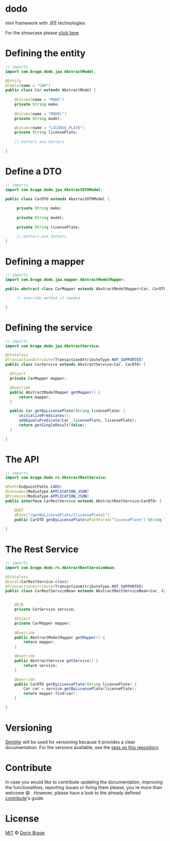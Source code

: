 # dodo
mini framework with JEE technologies

For the showcase please [click here](https://github.com/nirodg/dodo-example/)

# Defining the entity
```java
// imports
import com.brage.dodo.jpa.AbstractModel;

@Entity
@Table(name = "CAR")
public class Car extends AbstractModel {
     
    @Column(name = "MAKE")
    private String make;
    
    @Column(name = "MODEL")
    private String model;

    @Column(name = "LICENSE_PLATE")
    private String licensePlate;
    
    // Getters and Setters

}
```


# Define a DTO
```java
// imports
import com.brage.dodo.jpa.AbstractDTOModel;

public class CarDTO extends AbstractDTOModel {
     
     private String make;
     
     private String model;
     
     private String licensePlate;

     // Getters and Setters
}
```


# Defining a mapper
```java
// imports
import com.brage.dodo.jpa.mapper.AbstractModelMapper;

public abstract class CarMapper extends AbstractModelMapper<Car, CarDTO> {

     // override method if needed

}
```
# Defining the service
```java
// imports
import com.brage.dodo.jpa.AbstractService;

@Stateless
@TransactionAttribute(TransactionAttributeType.NOT_SUPPORTED)
public class CarService extends AbstractService<Car, CarDTO> {

  @Inject
  private CarMapper mapper;

  @Override
  public AbstractModelMapper getMapper() {
      return mapper;
  }

  public Car getByLicensePlate(String licensePlate) {
      initializePredicates();
      addEqualsPredicate(Car_.licensePlate, licensePlate);
      return getSingleResult(false);
  }

}
```

# The API

```java
// imports
import com.brage.dodo.rs.AbstractRestService;

@Path(EndpointPaths.CARS)
@Consumes(MediaType.APPLICATION_JSON)
@Produces(MediaType.APPLICATION_JSON)
public interface CarRestService extends AbstractRestService<CarDTO> {

    @GET
    @Path("/getByLicensePlate/{licensePlate}")
    public CarDTO getByLicensePlate(@PathParam("licensePlate") String licensePlate);
    
}
```

# The Rest Service
```java
// imports
import com.brage.dodo.rs.AbstractRestServiceBean;

@Stateless
@Local(CarRestService.class)
@TransactionAttribute(TransactionAttributeType.NOT_SUPPORTED)
public class CarRestServiceBean extends AbstractRestServiceBean<Car, CarDTO> implements CarRestService {


    @EJB
    private CarService service;

    @Inject
    private CarMapper mapper;
    
    @Override
    public AbstractModelMapper getMapper() {
        return mapper;
    }

    @Override
    public AbstractService getService() {
        return service;
    }

    @Override
    public CarDTO getByLicensePlate(String licensePlate) {
        Car car = service.getByLicensePlate(licensePlate);
        return mapper.find(car);
    }

}

```

# Versioning

[SemVer](http://semver.org/) will be used for versioning because it provides a clear documentation. For the versions available, see the [tags on this repository](https://github.com/nirodg/dodo/releases).

# Contribute

In case you would like to contribute updating the documentation, improving the functionalities, reporting issues or fixing them please, you\`re more than welcome 😄 . However, please have a look to the already defined [contribute](/docs/CONTRIBUTING.md)'s guide

# License

[MIT](http://showalicense.com/?year=2017&fullname=Dorin%20Gheorghe%20Brage#license-mit) © [Dorin Brage](https://github.com/nirodg/)

